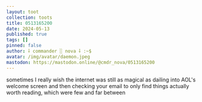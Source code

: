 ```yaml
---
layout: toot
collection: toots
title: 0513165200
date: 2024-05-13
published: true
tags: []
pinned: false
author: ⸸ commander ░ nova ⸸ :~$
avatar: /img/avatar/daemon.jpeg
mastodon: https://mastodon.online/@cmdr_nova/0513165200
---
```


sometimes I really wish the internet was still as magical as dailing into AOL's welcome screen and then checking your email to only find things actually worth reading, which were few and far between
